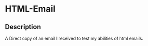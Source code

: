 # HTML-Email

## Description
A Direct copy of an email I received to test my abilities of html emails.
